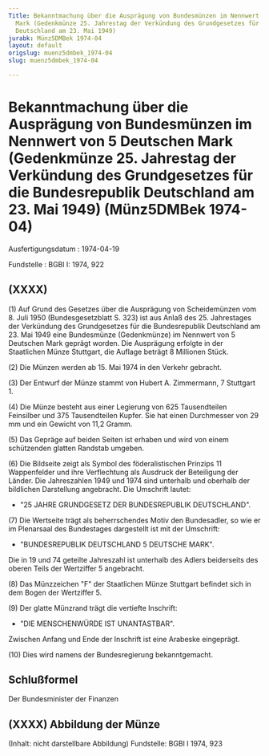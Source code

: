 ```yaml
---
Title: Bekanntmachung über die Ausprägung von Bundesmünzen im Nennwert von 5 Deutschen
  Mark (Gedenkmünze 25. Jahrestag der Verkündung des Grundgesetzes für die Bundesrepublik
  Deutschland am 23. Mai 1949)
jurabk: Münz5DMBek 1974-04
layout: default
origslug: muenz5dmbek_1974-04
slug: muenz5dmbek_1974-04

---
```


# Bekanntmachung über die Ausprägung von Bundesmünzen im Nennwert von 5 Deutschen Mark (Gedenkmünze 25. Jahrestag der Verkündung des Grundgesetzes für die Bundesrepublik Deutschland am 23. Mai 1949) (Münz5DMBek 1974-04)

Ausfertigungsdatum
:   1974-04-19

Fundstelle
:   BGBl I: 1974, 922



## (XXXX)

(1) Auf Grund des Gesetzes über die Ausprägung von Scheidemünzen vom
8\. Juli 1950 (Bundesgesetzblatt S. 323) ist aus Anlaß des 25.
Jahrestages der Verkündung des Grundgesetzes für die Bundesrepublik
Deutschland am 23. Mai 1949 eine Bundesmünze (Gedenkmünze) im Nennwert
von 5 Deutschen Mark geprägt worden. Die Ausprägung erfolgte in der
Staatlichen Münze Stuttgart, die Auflage beträgt 8 Millionen Stück.

(2) Die Münzen werden ab 15. Mai 1974 in den Verkehr gebracht.

(3) Der Entwurf der Münze stammt von Hubert A. Zimmermann, 7 Stuttgart
1\.

(4) Die Münze besteht aus einer Legierung von 625 Tausendteilen
Feinsilber und 375 Tausendteilen Kupfer. Sie hat einen Durchmesser von
29 mm und ein Gewicht von 11,2 Gramm.

(5) Das Gepräge auf beiden Seiten ist erhaben und wird von einem
schützenden glatten Randstab umgeben.

(6) Die Bildseite zeigt als Symbol des föderalistischen Prinzips 11
Wappenfelder und ihre Verflechtung als Ausdruck der Beteiligung der
Länder. Die Jahreszahlen 1949 und 1974 sind unterhalb und oberhalb der
bildlichen Darstellung angebracht. Die Umschrift lautet:

*   "25 JAHRE GRUNDGESETZ DER BUNDESREPUBLIK DEUTSCHLAND".



(7) Die Wertseite trägt als beherrschendes Motiv den Bundesadler, so
wie er im Plenarsaal des Bundestages dargestellt ist mit der
Umschrift:

*   "BUNDESREPUBLIK DEUTSCHLAND 5 DEUTSCHE MARK".



Die in 19 und 74 geteilte Jahreszahl ist unterhalb des Adlers
beiderseits des oberen Teils der Wertziffer 5 angebracht.

(8) Das Münzzeichen "F" der Staatlichen Münze Stuttgart befindet sich
in dem Bogen der Wertziffer 5.

(9) Der glatte Münzrand trägt die vertiefte Inschrift:

*   "DIE MENSCHENWÜRDE IST UNANTASTBAR".



Zwischen Anfang und Ende der Inschrift ist eine Arabeske eingeprägt.

(10) Dies wird namens der Bundesregierung bekanntgemacht.


## Schlußformel

Der Bundesminister der Finanzen


## (XXXX) Abbildung der Münze

(Inhalt: nicht darstellbare Abbildung)
Fundstelle: BGBl I 1974, 923

